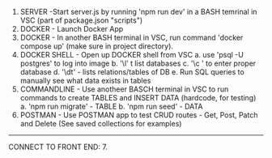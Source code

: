 1. SERVER -Start server.js by running 'npm run dev' in a BASH temrinal in VSC (part of package.json "scripts")
2. DOCKER - Launch Docker App
3. DOCKER - In another BASH terminal in VSC, run command 'docker compose up' (make sure in project directory).
4. DOCKER SHELL - Open up DOCKER shell from VSC 
    a. use 'psql -U postgres' to log into image
    b. '\l' t list databases
    c. '\c <DATABASENAME>' to enter proper database
    d. '\dt' - lists relations/tables of DB
    e. Run SQL queries to manually see what data exists in tables
5. COMMANDLINE - Use anotheer BASCH terminal in VSC to run commands to create TABLES and INSERT DATA (hardcode, for testing)
    a. 'npm run migrate' - TABLE
    b. 'npm run seed' - DATA
6. POSTMAN - Use POSTMAN app to test CRUD routes - Get, Post, Patch and Delete (See saved collections for examples)

-----------------------------------------------------------------------------------------------------------------------------
CONNECT TO FRONT END:
7. 